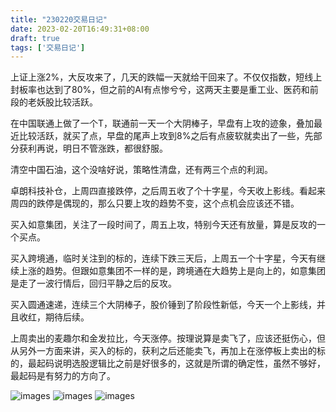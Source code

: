 ```yaml
---
title: "230220交易日记"
date: 2023-02-20T16:49:31+08:00
draft: true
tags: ['交易日记']
---
```


上证上涨2%，大反攻来了，几天的跌幅一天就给干回来了。不仅仅指数，短线上封板率也达到了80%，但之前的AI有点惨兮兮，这两天主要是重工业、医药和前段的老妖股比较活跃。

在中国联通上做了一个T，联通前一天一个大阴棒子，早盘有上攻的迹象，叠加最近比较活跃，就买了点，早盘的尾声上攻到8%之后有点疲软就卖出了一些，先部分获利再说，明日不管涨跌，都很舒服。

清空中国石油，这个没啥好说，策略性清盘，还有两三个点的利润。

卓朗科技补仓，上周四直接跌停，之后周五收了个十字星，今天收上影线。看起来周四的跌停是偶现的，那么只要上攻的趋势不变，这个点机会应该还不错。

买入如意集团，关注了一段时间了，周五上攻，特别今天还有放量，算是反攻的一个买点。

买入跨境通，临时关注到的标的，连续下跌三天后，上周五一个十字星，今天有继续上涨的趋势。但跟如意集团不一样的是，跨境通在大趋势上是向上的，如意集团是走了一波行情后，回归平静之后的反攻。

买入圆通速递，连续三个大阴棒子，股价锤到了阶段性新低，今天一个上影线，并且收红，期待后续。

上周卖出的麦趣尔和金发拉比，今天涨停。按理说算是卖飞了，应该还挺伤心，但从另外一方面来讲，买入的标的，获利之后还能卖飞，再加上在涨停板上卖出的标的，最起码说明选股逻辑比之前是好很多的，这就是所谓的确定性，虽然不够好，最起码是有努力的方向了。

![images](/images/230220/IMG_1455.jpg)
![images](/images/230220/IMG_1456.jpg)
![images](/images/230220/IMG_1457.jpg)